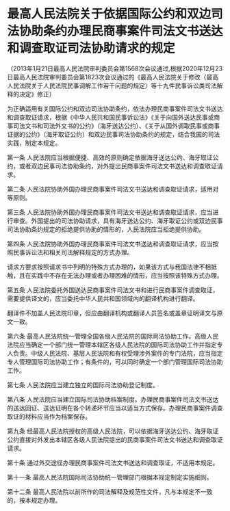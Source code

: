 # 最高人民法院关于依据国际公约和双边司法协助条约办理民商事案件司法文书送达和调查取证司法协助请求的规定

（2013年1月21日最高人民法院审判委员会第1568次会议通过,根据2020年12月23日最高人民法院审判委员会第1823次会议通过的《最高人民法院关于修改〈最高人民法院关于人民法院民事调解工作若干问题的规定〉等十九件民事诉讼类司法解释的决定》修正）

为正确适用有关国际公约和双边司法协助条约，依法办理民商事案件司法文书送达和调查取证请求，根据《中华人民共和国民事诉讼法》《关于向国外送达民事或商事司法文书和司法外文书的公约》（海牙送达公约）、《关于从国外调取民事或商事证据的公约》（海牙取证公约）和双边民事司法协助条约的规定，结合我国的司法实践，制定本规定。

第一条 人民法院应当根据便捷、高效的原则确定依据海牙送达公约、海牙取证公约，或者双边民事司法协助条约，对外提出民商事案件司法文书送达和调查取证请求。

第二条 人民法院协助外国办理民商事案件司法文书送达和调查取证请求，适用对等原则。

第三条 人民法院协助外国办理民商事案件司法文书送达和调查取证请求，应当进行审查。外国提出的司法协助请求，具有海牙送达公约、海牙取证公约或双边民事司法协助条约规定的拒绝提供协助的情形的，人民法院应当拒绝提供协助。

第四条 人民法院协助外国办理民商事案件司法文书送达和调查取证请求，应当按照民事诉讼法和相关司法解释规定的方式办理。

请求方要求按照请求书中列明的特殊方式办理的，如果该方式与我国法律不相抵触，且在实践中不存在无法办理或者办理困难的情形，应当按照该特殊方式办理。

第五条 人民法院委托外国送达民商事案件司法文书和进行民商事案件调查取证，需要提供译文的，应当委托中华人民共和国领域内的翻译机构进行翻译。

翻译件不加盖人民法院印章，但应由翻译机构或翻译人员签名或盖章证明译文与原文一致。

第六条 最高人民法院统一管理全国各级人民法院的国际司法协助工作。高级人民法院应当确定一个部门统一管理本辖区各级人民法院的国际司法协助工作并指定专人负责。中级人民法院、基层人民法院和有权受理涉外案件的专门法院，应当指定专人管理国际司法协助工作；有条件的，可以同时确定一个部门管理国际司法协助工作。

第七条 人民法院应当建立独立的国际司法协助登记制度。

第八条 人民法院应当建立国际司法协助档案制度。办理民商事案件司法文书送达的送达回证、送达证明在各个转递环节应当以适当方式保存。办理民商事案件调查取证的材料应当作为档案保存。

第九条 经最高人民法院授权的高级人民法院，可以依据海牙送达公约、海牙取证公约直接对外发出本辖区各级人民法院提出的民商事案件司法文书送达和调查取证请求。

第十条 通过外交途径办理民商事案件司法文书送达和调查取证，不适用本规定。

第十一条 最高人民法院国际司法协助统一管理部门根据本规定制定实施细则。

第十二条 最高人民法院以前所作的司法解释及规范性文件，凡与本规定不一致的，按本规定办理。
